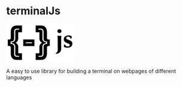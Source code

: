 # terminalJs
<img src="/terminalJs_icon.png" height="100px" width="180px">

A easy to use library for building a terminal on webpages of different languages
